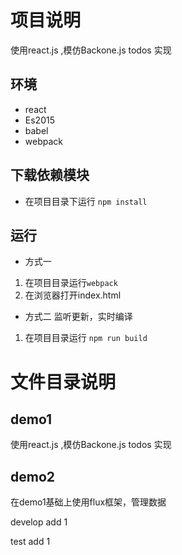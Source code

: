 # 项目说明
使用react.js ,模仿Backone.js todos 实现

## 环境
- react 
- Es2015
- babel
- webpack

## 下载依赖模块
- 在项目目录下运行 `npm install`
## 运行
- 方式一
1. 在项目目录运行`webpack`
2. 在浏览器打开index.html

- 方式二 监听更新，实时编译
1. 在项目目录运行 `npm run build`

# 文件目录说明
## demo1
使用react.js ,模仿Backone.js todos 实现
## demo2
在demo1基础上使用flux框架，管理数据

develop add 1


test add 1